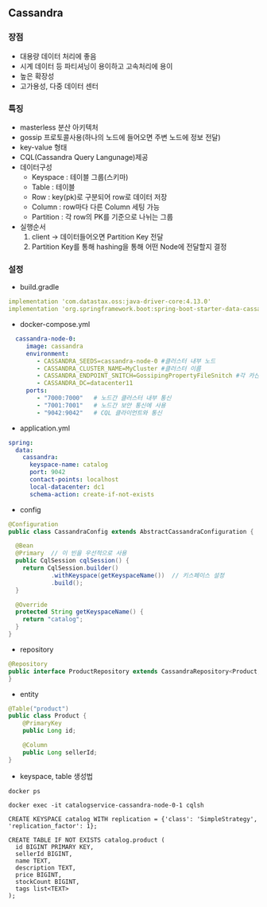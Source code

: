 ## Cassandra
### 장점
  - 대용량 데이터 처리에 좋음
  - 시계 데이터 등 파티셔닝이 용이하고 고속처리에 용이
  - 높은 확장성
  - 고가용성, 다중 데이터 센터
  

### 특징
- masterless 분산 아키텍처
- gossip 프로토콜사용(하나의 노드에 들어오면 주변 노드에 정보 전달)
- key-value 형태
- CQL(Cassandra Query Langunage)제공
- 데이터구성
  - Keyspace : 테이블 그룹(스키마)
  - Table : 테이블
  - Row : key(pk)로 구분되어 row로 데이터 저장
  - Column : row마다 다른 Column 세팅 가능
  - Partition : 각 row의 PK를 기준으로 나뉘는 그룹
- 실행순서
  1. client -> 데이터들어오면 Partition Key 전달
  2. Partition Key를 통해 hashing을 통해 어떤 Node에 전달할지 결정


### 설정
- build.gradle
```yaml
implementation 'com.datastax.oss:java-driver-core:4.13.0'
implementation 'org.springframework.boot:spring-boot-starter-data-cassandra'
```

- docker-compose.yml
```yml
  cassandra-node-0:
     image: cassandra
     environment:
        - CASSANDRA_SEEDS=cassandra-node-0 #클러스터 내부 노드
        - CASSANDRA_CLUSTER_NAME=MyCluster #클러스터 이름
        - CASSANDRA_ENDPOINT_SNITCH=GossipingPropertyFileSnitch #각 카산드라에 전파 방법(gosship)
        - CASSANDRA_DC=datacenter11
     ports:
        - "7000:7000"   # 노드간 클러스터 내부 통신
        - "7001:7001"   # 노드간 보안 통신에 사용
        - "9042:9042"   # CQL 클라이언트와 통신
```

- application.yml
```yaml
spring:
  data:
    cassandra:
      keyspace-name: catalog
      port: 9042
      contact-points: localhost
      local-datacenter: dc1
      schema-action: create-if-not-exists 
```

- config
```java
@Configuration
public class CassandraConfig extends AbstractCassandraConfiguration {

  @Bean
  @Primary  // 이 빈을 우선적으로 사용
  public CqlSession cqlSession() {
    return CqlSession.builder()
            .withKeyspace(getKeyspaceName())  // 키스페이스 설정
            .build();
  }

  @Override
  protected String getKeyspaceName() {
    return "catalog";  
  }
} 
```

- repository
```java
@Repository
public interface ProductRepository extends CassandraRepository<Product, Long> {
} 
```

- entity
```java
@Table("product")
public class Product {
    @PrimaryKey
    public Long id;

    @Column
    public Long sellerId;
}
```

- keyspace, table 생성법
```shell
docker ps
```
```shell
docker exec -it catalogservice-cassandra-node-0-1 cqlsh
```
```shell
CREATE KEYSPACE catalog WITH replication = {'class': 'SimpleStrategy', 'replication_factor': 1};
```
```shell
CREATE TABLE IF NOT EXISTS catalog.product (
  id BIGINT PRIMARY KEY,
  sellerId BIGINT,
  name TEXT,
  description TEXT,
  price BIGINT,
  stockCount BIGINT,
  tags list<TEXT>
);
```
